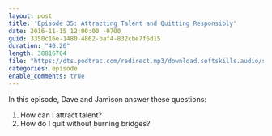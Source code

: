 ```yaml
---
layout: post
title: 'Episode 35: Attracting Talent and Quitting Responsibly'
date: 2016-11-15 12:00:00 -0700
guid: 3350c16e-1480-4862-baf4-832cbe7f6d15
duration: "40:26"
length: 38816704
file: "https://dts.podtrac.com/redirect.mp3/download.softskills.audio/sse-035.mp3"
categories: episode
enable_comments: true
---
```


In this episode, Dave and Jamison answer these questions:

1. How can I attract talent?
2. How do I quit without burning bridges?
